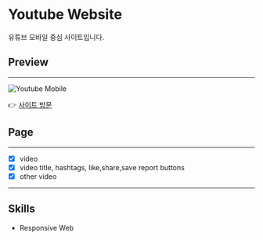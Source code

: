 # Youtube Website
유튜브 모바일 중심 사이트입니다.
 

## Preview
---
![Youtube Mobile](https://postfiles.pstatic.net/MjAyMTEwMDVfMjI0/MDAxNjMzNDE0NjczNzg1.2de_4tqyVeWgnHP3bgX6JMBPBfMCHeLCjVK0167rgWYg.ED5jjlnetBKXpBPeH4JPbIjlz3W0TJRNrlB_IAQP8DUg.JPEG.wlals2997/mobile.jpg?type=w773)

👉 [사이트 방문](https://wlals2997.github.io/youtube-clone/)

## Page
---
- [x] video 
- [x] video title, hashtags, like,share,save report buttons  
- [x] other video 

---
## Skills
- Responsive Web
